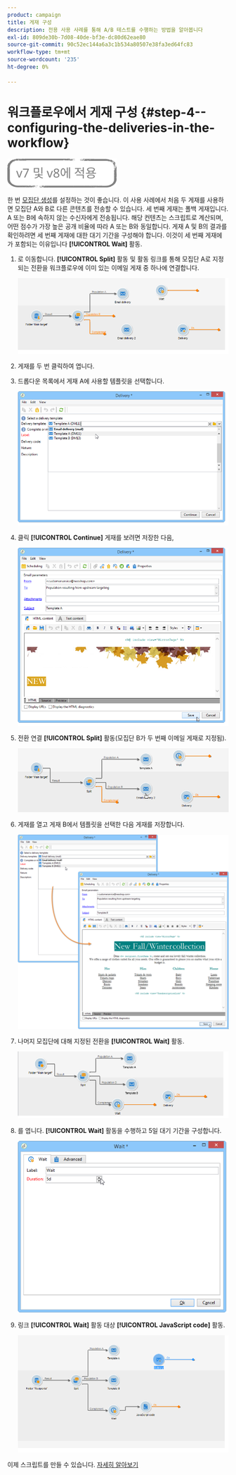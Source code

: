 ```yaml
---
product: campaign
title: 게재 구성
description: 전용 사용 사례를 통해 A/B 테스트를 수행하는 방법을 알아봅니다
exl-id: 809de30b-7d08-40de-bf3e-dc80d62eae80
source-git-commit: 90c52ec144a6a3c1b534a80507e38fa3ed64fc83
workflow-type: tm+mt
source-wordcount: '235'
ht-degree: 0%

---
```


# 워크플로우에서 게재 구성 {#step-4--configuring-the-deliveries-in-the-workflow}

![](../../assets/common.svg)

한 번 [모집단 생성](a-b-testing-uc-population-samples.md)를 설정하는 것이 좋습니다. 이 사용 사례에서 처음 두 게재를 사용하면 모집단 A와 B로 다른 콘텐츠를 전송할 수 있습니다. 세 번째 게재는 폴백 게재입니다. A 또는 B에 속하지 않는 수신자에게 전송됩니다. 해당 컨텐츠는 스크립트로 계산되며, 어떤 점수가 가장 높은 공개 비율에 따라 A 또는 B와 동일합니다. 게재 A 및 B의 결과를 확인하려면 세 번째 게재에 대한 대기 기간을 구성해야 합니다. 이것이 세 번째 게재에 가 포함되는 이유입니다 **[!UICONTROL Wait]** 활동.

1. 로 이동합니다. **[!UICONTROL Split]** 활동 및 활동 링크를 통해 모집단 A로 지정되는 전환을 워크플로우에 이미 있는 이메일 게재 중 하나에 연결합니다.

   ![](assets/use_case_abtesting_createdeliveries_001.png)

1. 게재를 두 번 클릭하여 엽니다.
1. 드롭다운 목록에서 게재 A에 사용할 템플릿을 선택합니다.

   ![](assets/use_case_abtesting_createdeliveries_003.png)

1. 클릭 **[!UICONTROL Continue]** 게재를 보려면 저장한 다음,

   ![](assets/use_case_abtesting_createdeliveries_002.png)

1. 전환 연결 **[!UICONTROL Split]** 활동(모집단 B가 두 번째 이메일 게재로 지정됨).

   ![](assets/use_case_abtesting_createdeliveries_004.png)

1. 게재를 열고 게재 B에서 템플릿을 선택한 다음 게재를 저장합니다.

   ![](assets/use_case_abtesting_createdeliveries_005.png)

1. 나머지 모집단에 대해 지정된 전환을 **[!UICONTROL Wait]** 활동.

   ![](assets/use_case_abtesting_createdeliveries_006.png)

1. 를 엽니다. **[!UICONTROL Wait]** 활동을 수행하고 5일 대기 기간을 구성합니다.

   ![](assets/use_case_abtesting_createdeliveries_007.png)

1. 링크 **[!UICONTROL Wait]** 활동 대상 **[!UICONTROL JavaScript code]** 활동.

   ![](assets/use_case_abtesting_createdeliveries_008.png)

이제 스크립트를 만들 수 있습니다. [자세히 알아보기](a-b-testing-uc-script.md)
